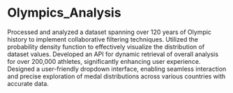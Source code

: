 # Olympics_Analysis
Processed and analyzed a dataset spanning over 120 years of Olympic history to implement collaborative filtering techniques. Utilized the probability density function to effectively visualize the distribution of dataset values. Developed an API for dynamic retrieval of overall analysis for over 200,000 athletes, significantly enhancing user experience. Designed a user-friendly dropdown interface, enabling seamless interaction and precise exploration of medal distributions across various countries with accurate data.
